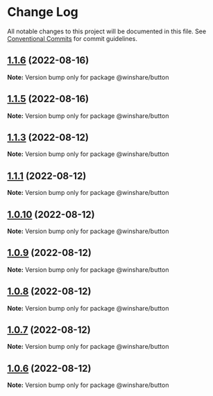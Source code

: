 # Change Log

All notable changes to this project will be documented in this file. See [Conventional Commits](https://conventionalcommits.org) for commit guidelines.

## [1.1.6](https://github.com/harry118/winshare-ui/compare/@winshare/button@1.1.5...@winshare/button@1.1.6) (2022-08-16)

**Note:** Version bump only for package @winshare/button

## [1.1.5](https://github.com/harry118/winshare-ui/compare/@winshare/button@1.1.4...@winshare/button@1.1.5) (2022-08-16)

**Note:** Version bump only for package @winshare/button

## [1.1.3](https://github.com/harry118/winshare-ui/compare/@winshare/button@1.1.1...@winshare/button@1.1.3) (2022-08-12)

**Note:** Version bump only for package @winshare/button

## [1.1.1](https://github.com/harry118/winshare-ui/compare/@winshare/button@1.0.10...@winshare/button@1.1.1) (2022-08-12)

**Note:** Version bump only for package @winshare/button

## [1.0.10](https://github.com/harry118/winshare-ui/compare/@winshare/button@1.0.9...@winshare/button@1.0.10) (2022-08-12)

**Note:** Version bump only for package @winshare/button

## [1.0.9](https://github.com/harry118/winshare-ui/compare/@winshare/button@1.0.8...@winshare/button@1.0.9) (2022-08-12)

**Note:** Version bump only for package @winshare/button

## [1.0.8](https://github.com/harry118/winshare-ui/compare/@winshare/button@1.0.7...@winshare/button@1.0.8) (2022-08-12)

**Note:** Version bump only for package @winshare/button

## [1.0.7](https://github.com/harry118/winshare-ui/compare/@winshare/button@1.0.6...@winshare/button@1.0.7) (2022-08-12)

**Note:** Version bump only for package @winshare/button

## [1.0.6](https://github.com/harry118/winshare-ui/compare/@winshare/button@1.0.3...@winshare/button@1.0.6) (2022-08-12)

**Note:** Version bump only for package @winshare/button
